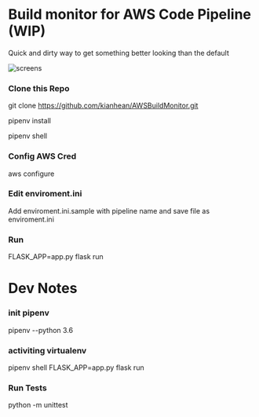 # Build monitor for AWS Code Pipeline (WIP)
Quick and dirty way to get something better looking than the default

![screens](https://user-images.githubusercontent.com/5037305/31896530-9958ee8c-b846-11e7-920f-17562fae6af9.png)

### Clone this Repo
git clone https://github.com/kianhean/AWSBuildMonitor.git

pipenv install

pipenv shell

### Config AWS Cred
aws configure

### Edit enviroment.ini
Add enviroment.ini.sample with pipeline name and save file as enviroment.ini

### Run
FLASK_APP=app.py flask run


# Dev Notes
### init pipenv
pipenv --python 3.6

### activiting virtualenv
pipenv shell
FLASK_APP=app.py flask run

### Run Tests
python -m unittest
